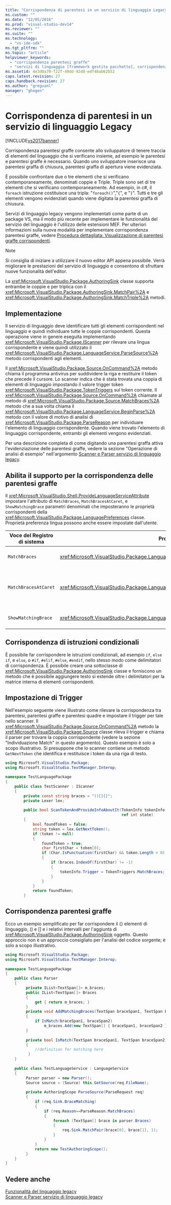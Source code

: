 ```yaml
---
title: "Corrispondenza di parentesi in un servizio di linguaggio Legacy | Microsoft Docs"
ms.custom: ""
ms.date: "12/05/2016"
ms.prod: "visual-studio-dev14"
ms.reviewer: ""
ms.suite: ""
ms.technology: 
  - "vs-ide-sdk"
ms.tgt_pltfrm: ""
ms.topic: "article"
helpviewer_keywords: 
  - "corrispondenza parentesi graffe"
  - "servizi di linguaggio [framework gestito pacchetto], corrispondenza parentesi graffe"
ms.assetid: 4e3d0a70-f22f-49dd-92d8-edf48ab62b52
caps.latest.revision: 27
caps.handback.revision: 27
ms.author: "gregvanl"
manager: "ghogen"
---
```

# Corrispondenza di parentesi in un servizio di linguaggio Legacy
[!INCLUDE[vs2017banner](../../code-quality/includes/vs2017banner.md)]

Corrispondenza parentesi graffe consente allo sviluppatore di tenere traccia di elementi del linguaggio che si verificano insieme, ad esempio le parentesi e parentesi graffe è necessario. Quando uno sviluppatore inserisce una parentesi graffa di chiusura, parentesi graffa di apertura viene evidenziata.  
  
 È possibile confrontare due o tre elementi che si verificano contemporaneamente, denominati coppie e Triple. Triple sono set di tre elementi che si verificano contemporaneamente. Ad esempio, in c\#, il `foreach` istruzione costituisce una tripla: "`foreach()`","`{`", e "`}`". Tutti e tre gli elementi vengono evidenziati quando viene digitata la parentesi graffa di chiusura.  
  
 Servizi di linguaggio legacy vengono implementati come parte di un package VS, ma il modo più recente per implementare le funzionalità del servizio del linguaggio è l'utilizzo delle estensioni MEF. Per ulteriori informazioni sulla nuova modalità per implementare corrispondenza parentesi graffe, vedere [Procedura dettagliata: Visualizzazione di parentesi graffe corrispondenti](../../extensibility/walkthrough-displaying-matching-braces.md).  
  
> [!NOTE]
>  Si consiglia di iniziare a utilizzare il nuovo editor API appena possibile. Verrà migliorare le prestazioni del servizio di linguaggio e consentono di sfruttare nuove funzionalità dell'editor.  
  
 La <xref:Microsoft.VisualStudio.Package.AuthoringSink> classe supporta entrambe le coppie e per triplica con il <xref:Microsoft.VisualStudio.Package.AuthoringSink.MatchPair%2A> e <xref:Microsoft.VisualStudio.Package.AuthoringSink.MatchTriple%2A> metodi.  
  
## Implementazione  
 Il servizio di linguaggio deve identificare tutti gli elementi corrispondenti nel linguaggio e quindi individuare tutte le coppie corrispondenti. Questa operazione viene in genere eseguita implementando <xref:Microsoft.VisualStudio.Package.IScanner> per rilevare una lingua corrispondente e viene quindi utilizzato il <xref:Microsoft.VisualStudio.Package.LanguageService.ParseSource%2A> metodo corrispondenti agli elementi.  
  
 Il <xref:Microsoft.VisualStudio.Package.Source.OnCommand%2A> metodo chiama il programma antivirus per suddividere la riga e restituire il token che precede il cursore. Lo scanner indica che è stata trovata una coppia di elementi di linguaggio impostando il valore trigger token <xref:Microsoft.VisualStudio.Package.TokenTriggers> sul token corrente. Il <xref:Microsoft.VisualStudio.Package.Source.OnCommand%2A> chiamate al metodo di <xref:Microsoft.VisualStudio.Package.Source.MatchBraces%2A> metodo che a sua volta chiama il <xref:Microsoft.VisualStudio.Package.LanguageService.BeginParse%2A> metodo con il valore di motivo di analisi di <xref:Microsoft.VisualStudio.Package.ParseReason> per individuare l'elemento di linguaggio corrispondente. Quando viene trovato l'elemento di linguaggio corrispondente, entrambi gli elementi vengono evidenziati.  
  
 Per una descrizione completa di come digitando una parentesi graffa attiva l'evidenziazione delle parentesi graffe, vedere la sezione "Operazione di analisi di esempio" nell'argomento [Scanner e Parser servizio di linguaggio legacy](../../extensibility/internals/legacy-language-service-parser-and-scanner.md).  
  
## Abilita il supporto per la corrispondenza delle parentesi graffe  
 Il <xref:Microsoft.VisualStudio.Shell.ProvideLanguageServiceAttribute> impostare l'attributo di `MatchBraces`, `MatchBracesAtCaret`, e `ShowMatchingBrace` parametri denominati che imposteranno le proprietà corrispondenti della <xref:Microsoft.VisualStudio.Package.LanguagePreferences> classe. Proprietà preferenza lingua possono anche essere impostate dall'utente.  
  
|Voce del Registro di sistema|Proprietà|Descrizione|  
|----------------------------------|---------------|-----------------|  
|`MatchBraces`|<xref:Microsoft.VisualStudio.Package.LanguagePreferences.EnableMatchBraces%2A>|Corrispondenza parentesi graffe consente|  
|`MatchBracesAtCaret`|<xref:Microsoft.VisualStudio.Package.LanguagePreferences.EnableMatchBracesAtCaret%2A>|Abilita corrispondenza parentesi graffe come punto di inserimento viene spostato.|  
|`ShowMatchingBrace`|<xref:Microsoft.VisualStudio.Package.LanguagePreferences.EnableShowMatchingBrace%2A>|Evidenzia la parentesi graffa corrispondente.|  
  
## Corrispondenza di istruzioni condizionali  
 È possibile far corrispondere le istruzioni condizionali, ad esempio `if`, `else if`, e `else`, o `#if`, `#elif`, `#else`, `#endif`, nello stesso modo come delimitatori di corrispondenza. È possibile creare una sottoclasse di <xref:Microsoft.VisualStudio.Package.AuthoringSink> classe e forniscono un metodo che è possibile aggiungere testo si estende oltre i delimitatori per la matrice interna di elementi corrispondenti.  
  
## Impostazione di Trigger  
 Nell'esempio seguente viene illustrato come rilevare la corrispondenza tra parentesi, parentesi graffe e parentesi quadre e impostare il trigger per tale nello scanner. Il <xref:Microsoft.VisualStudio.Package.Source.OnCommand%2A> metodo la <xref:Microsoft.VisualStudio.Package.Source> classe rileva il trigger e chiama il parser per trovare la coppia corrispondente \(vedere la sezione "Individuazione Match" in questo argomento\). Questo esempio è solo a scopo illustrativo. Si presuppone che lo scanner contiene un metodo `GetNextToken` che identifica e restituisce i token da una riga di testo.  
  
```c#  
using Microsoft.VisualStudio.Package;  
using Microsoft.VisualStudio.TextManager.Interop;  
  
namespace TestLanguagePackage  
{  
    public class TestScanner : IScanner  
    {  
        private const string braces = "()[]{}";  
        private Lexer lex;  
  
        public bool ScanTokenAndProvideInfoAboutIt(TokenInfo tokenInfo,  
                                                   ref int state)  
        {  
            bool foundToken = false;  
            string token = lex.GetNextToken();  
            if (token != null)  
            {  
                foundToken = true;  
                char firstChar = token[0];  
                if (Char.IsPunctuation(firstChar) && token.Length > 0)  
                {  
                    if (braces.IndexOf(firstChar) != -1)  
                    {  
                        tokenInfo.Trigger = TokenTriggers.MatchBraces;  
                    }  
                }  
            }  
            return foundToken;  
        }  
```  
  
## Corrispondenza parentesi graffe  
 Ecco un esempio semplificato per far corrispondere il {} elementi di linguaggio, \(\) e \[\] e i relativi intervalli per l'aggiunta di <xref:Microsoft.VisualStudio.Package.AuthoringSink> oggetto. Questo approccio non è un approccio consigliato per l'analisi del codice sorgente; è solo a scopo illustrativo.  
  
```c#  
using Microsoft.VisualStudio.Package;  
using Microsoft.VisualStudio.TextManager.Interop;  
  
namespace TestLanguagePackage  
{  
    public class Parser  
    {  
         private IList<TextSpan[]> m_braces;  
         public IList<TextSpan[]> Braces  
         {  
             get { return m_braces; }  
         }  
         private void AddMatchingBraces(TextSpan braceSpan1, TextSpan braceSpan2)  
         {  
             if IsMatch(braceSpan1, braceSpan2)  
                 m_braces.Add(new TextSpan[] { braceSpan1, braceSpan2 });  
         }  
  
         private bool IsMatch(TextSpan braceSpan1, TextSpan braceSpan2)  
         {  
             //definition for matching here  
          }  
    }  
  
    public class TestLanguageService : LanguageService  
    {  
         Parser parser = new Parser();  
         Source source = (Source) this.GetSource(req.FileName);  
  
         private AuthoringScope ParseSource(ParseRequest req)  
         {  
             if (req.Sink.BraceMatching)  
             {  
                 if (req.Reason==ParseReason.MatchBraces)  
                 {  
                     foreach (TextSpan[] brace in parser.Braces)  
                     {  
                         req.Sink.MatchPair(brace[0], brace[1], 1);  
                     }  
                 }  
             }  
             return new TestAuthoringScope();  
         }  
    }  
}  
```  
  
## Vedere anche  
 [Funzionalità del linguaggio legacy](../../extensibility/internals/legacy-language-service-features1.md)   
 [Scanner e Parser servizio di linguaggio legacy](../../extensibility/internals/legacy-language-service-parser-and-scanner.md)